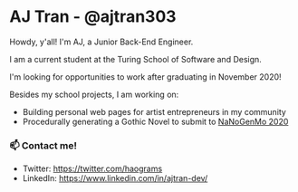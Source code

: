 # AJ Tran - @ajtran303

Howdy, y'all! I'm AJ, a Junior Back-End Engineer. 

I am a current student at the Turing School of Software and Design.

I'm looking for opportunities to work after graduating in November 2020!

Besides my school projects, I am working on:
- Building personal web pages for artist entrepreneurs in my community
- Procedurally generating a Gothic Novel to submit to [NaNoGenMo 2020](https://nanogenmo.github.io/)

### 📫 Contact me!
- Twitter: https://twitter.com/haograms
- LinkedIn: https://www.linkedin.com/in/ajtran-dev/
